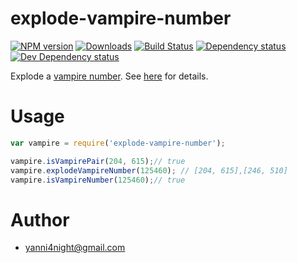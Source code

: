 # explode-vampire-number

[![NPM version][npm-image]][npm-url] [![Downloads][downloads-image]][npm-url] [![Build Status][travis-image]][travis-url] [![Dependency status][david-dm-image]][david-dm-url] [![Dev Dependency status][david-dm-dev-image]][david-dm-dev-url]

Explode a [vampire number](https://en.wikipedia.org/wiki/Vampire_number). See [here](http://interview-algorithm.github.io/explode-vampire-number/) for details.

# Usage

```js
var vampire = require('explode-vampire-number');

vampire.isVampirePair(204, 615);// true
vampire.explodeVampireNumber(125460); // [204, 615],[246, 510]
vampire.isVampireNumber(125460);// true

```

# Author

 - <yanni4night@gmail.com>

[npm-url]: https://npmjs.org/package/explode-vampire-number
[downloads-image]: http://img.shields.io/npm/dm/explode-vampire-number.svg
[npm-image]: http://img.shields.io/npm/v/explode-vampire-number.svg
[travis-url]: https://travis-ci.org/interview-algorithm/explode-vampire-number
[travis-image]: http://img.shields.io/travis/interview-algorithm/explode-vampire-number.svg
[david-dm-url]:https://david-dm.org/interview-algorithm/explode-vampire-number
[david-dm-image]:https://david-dm.org/interview-algorithm/explode-vampire-number.svg
[david-dm-dev-url]:https://david-dm.org/interview-algorithm/explode-vampire-number#type=dev
[david-dm-dev-image]:https://david-dm.org/interview-algorithm/explode-vampire-number/dev-status.svg
